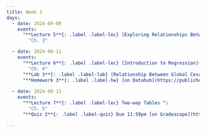 ```yaml
---
title: Week 3
days:
  - date: 2024-09-09
    events:
      "**Lecture 5**{: .label .label-lec} [Exploring Relationships Between Two Variables](https://ph142-ucb.github.io/fa24/src/lec/Lec5_Exploring-relationships.html) [(Recording)](https://berkeley.zoom.us/rec/share/1SdXB6QGZH5YCCc4ELWwPth3SLSfCaoWdyoVQSGkvjUNpemrtxGS8Q8BVMrmPXJl._se32B9SYAOVawvN)":
        "Ch. 3"

  - date: 2024-09-11
    events:
      "**Lecture 6**{: .label .label-lec} [Introduction to Regression](https://ph142-ucb.github.io/fa24/src/lec/Lec06_Intro-to-regression.html) ": 
        "Ch. 4"
      "**Lab 3**{: .label .label-lab} [Relationship Between Global Cesarean Delivery Rates and GDP](https://publichealth.datahub.berkeley.edu/hub/user-redirect/git-pull?repo=https%3A%2F%2Fgithub.com%2Fph142-ucb%2Fph142-fa24&urlpath=rstudio%2F&branch=main) (Due Sept 13th)":
      "**Homework 3**{: .label .label-hw} [on Datahub](https://publichealth.datahub.berkeley.edu/hub/user-redirect/git-pull?repo=https%3A%2F%2Fgithub.com%2Fph142-ucb%2Fph142-fa24&urlpath=rstudio%2F&branch=main)":    
      
  - date: 2024-09-13
    events:
      "**Lecture 7**{: .label .label-lec} Two-way Tables ":
        "Ch. 5"
      "**Quiz 2**{: .label .label-quiz} Due 11:59pm [on Gradescope](https://www.gradescope.com/courses/833518)":
      
---
```

